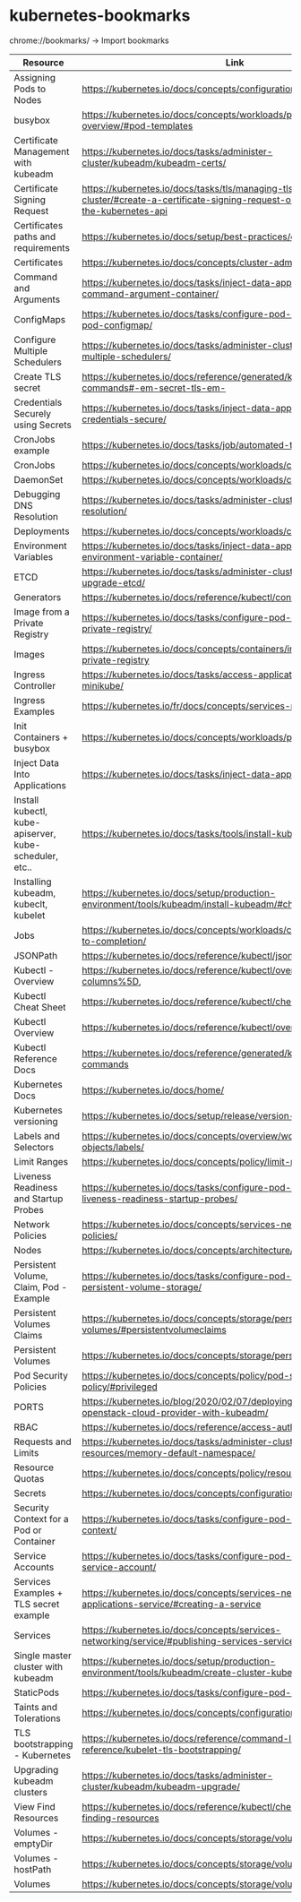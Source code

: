 # kubernetes-bookmarks

chrome://bookmarks/ -> Import bookmarks

Resource | Link
--- | ---
Assigning Pods to Nodes | https://kubernetes.io/docs/concepts/configuration/assign-pod-node/
busybox | https://kubernetes.io/docs/concepts/workloads/pods/pod-overview/#pod-templates
Certificate Management with kubeadm | https://kubernetes.io/docs/tasks/administer-cluster/kubeadm/kubeadm-certs/
Certificate Signing Request | https://kubernetes.io/docs/tasks/tls/managing-tls-in-a-cluster/#create-a-certificate-signing-request-object-to-send-to-the-kubernetes-api
Certificates paths and requirements | https://kubernetes.io/docs/setup/best-practices/certificates/
Certificates | https://kubernetes.io/docs/concepts/cluster-administration/certificates/
Command and Arguments | https://kubernetes.io/docs/tasks/inject-data-application/define-command-argument-container/
ConfigMaps | https://kubernetes.io/docs/tasks/configure-pod-container/configure-pod-configmap/
Configure Multiple Schedulers | https://kubernetes.io/docs/tasks/administer-cluster/configure-multiple-schedulers/
Create TLS secret | https://kubernetes.io/docs/reference/generated/kubectl/kubectl-commands#-em-secret-tls-em-
Credentials Securely using Secrets | https://kubernetes.io/docs/tasks/inject-data-application/distribute-credentials-secure/
CronJobs example | https://kubernetes.io/docs/tasks/job/automated-tasks-with-cron-jobs/
CronJobs | https://kubernetes.io/docs/concepts/workloads/controllers/cron-jobs/
DaemonSet | https://kubernetes.io/docs/concepts/workloads/controllers/daemonset/
Debugging DNS Resolution | https://kubernetes.io/docs/tasks/administer-cluster/dns-debugging-resolution/
Deployments | https://kubernetes.io/docs/concepts/workloads/controllers/deployment/
Environment Variables | https://kubernetes.io/docs/tasks/inject-data-application/define-environment-variable-container/
ETCD | https://kubernetes.io/docs/tasks/administer-cluster/configure-upgrade-etcd/
Generators | https://kubernetes.io/docs/reference/kubectl/conventions/#generators
Image from a Private Registry | https://kubernetes.io/docs/tasks/configure-pod-container/pull-image-private-registry/
Images | https://kubernetes.io/docs/concepts/containers/images/#using-a-private-registry
Ingress Controller | https://kubernetes.io/docs/tasks/access-application-cluster/ingress-minikube/
Ingress Examples | https://kubernetes.io/fr/docs/concepts/services-networking/ingress/
Init Containers + busybox | https://kubernetes.io/docs/concepts/workloads/pods/init-containers/
Inject Data Into Applications | https://kubernetes.io/docs/tasks/inject-data-application/
Install kubectl, kube-apiserver, kube-scheduler, etc.. | https://kubernetes.io/docs/tasks/tools/install-kubectl/
Installing kubeadm, kubeclt, kubelet | https://kubernetes.io/docs/setup/production-environment/tools/kubeadm/install-kubeadm/#check-required-ports
Jobs | https://kubernetes.io/docs/concepts/workloads/controllers/jobs-run-to-completion/
JSONPath | https://kubernetes.io/docs/reference/kubectl/jsonpath/
Kubectl - Overview | https://kubernetes.io/docs/reference/kubectl/overview/#custom-columns%5D,
Kubectl Cheat Sheet | https://kubernetes.io/docs/reference/kubectl/cheatsheet/
Kubectl Overview | https://kubernetes.io/docs/reference/kubectl/overview/
Kubectl Reference Docs | https://kubernetes.io/docs/reference/generated/kubectl/kubectl-commands
Kubernetes Docs | https://kubernetes.io/docs/home/
Kubernetes versioning | https://kubernetes.io/docs/setup/release/version-skew-policy/
Labels and Selectors | https://kubernetes.io/docs/concepts/overview/working-with-objects/labels/
Limit Ranges | https://kubernetes.io/docs/concepts/policy/limit-range/
Liveness Readiness and Startup Probes | https://kubernetes.io/docs/tasks/configure-pod-container/configure-liveness-readiness-startup-probes/
Network Policies | https://kubernetes.io/docs/concepts/services-networking/network-policies/
Nodes | https://kubernetes.io/docs/concepts/architecture/nodes/
Persistent Volume, Claim, Pod - Example | https://kubernetes.io/docs/tasks/configure-pod-container/configure-persistent-volume-storage/
Persistent Volumes Claims | https://kubernetes.io/docs/concepts/storage/persistent-volumes/#persistentvolumeclaims
Persistent Volumes | https://kubernetes.io/docs/concepts/storage/persistent-volumes/
Pod Security Policies | https://kubernetes.io/docs/concepts/policy/pod-security-policy/#privileged
PORTS | https://kubernetes.io/blog/2020/02/07/deploying-external-openstack-cloud-provider-with-kubeadm/
RBAC | https://kubernetes.io/docs/reference/access-authn-authz/rbac/
Requests and Limits | https://kubernetes.io/docs/tasks/administer-cluster/manage-resources/memory-default-namespace/
Resource Quotas | https://kubernetes.io/docs/concepts/policy/resource-quotas/
Secrets | https://kubernetes.io/docs/concepts/configuration/secret/
Security Context for a Pod or Container | https://kubernetes.io/docs/tasks/configure-pod-container/security-context/
Service Accounts | https://kubernetes.io/docs/tasks/configure-pod-container/configure-service-account/
Services Examples + TLS secret example | https://kubernetes.io/docs/concepts/services-networking/connect-applications-service/#creating-a-service
Services | https://kubernetes.io/docs/concepts/services-networking/service/#publishing-services-service-types
Single master cluster with kubeadm | https://kubernetes.io/docs/setup/production-environment/tools/kubeadm/create-cluster-kubeadm/
StaticPods | https://kubernetes.io/docs/tasks/configure-pod-container/static-pod/
Taints and Tolerations | https://kubernetes.io/docs/concepts/configuration/taint-and-toleration/
TLS bootstrapping - Kubernetes | https://kubernetes.io/docs/reference/command-line-tools-reference/kubelet-tls-bootstrapping/
Upgrading kubeadm clusters | https://kubernetes.io/docs/tasks/administer-cluster/kubeadm/kubeadm-upgrade/
View Find Resources | https://kubernetes.io/docs/reference/kubectl/cheatsheet/#viewing-finding-resources
Volumes - emptyDir | https://kubernetes.io/docs/concepts/storage/volumes/#emptydir
Volumes - hostPath | https://kubernetes.io/docs/concepts/storage/volumes/#hostpath
Volumes | https://kubernetes.io/docs/concepts/storage/volumes/#emptydir


